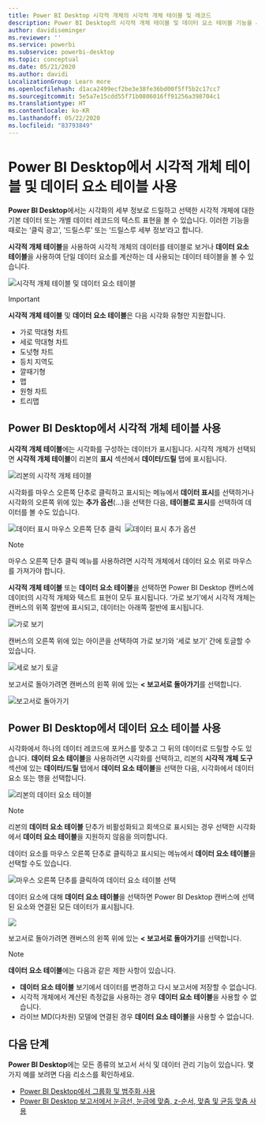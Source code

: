 ```yaml
---
title: Power BI Desktop 시각적 개체의 시각적 개체 테이블 및 레코드
description: Power BI Desktop의 시각적 개체 테이블 및 데이터 요소 테이블 기능을 사용하여 세부 정보를 자세히 파악할 수 있습니다.
author: davidiseminger
ms.reviewer: ''
ms.service: powerbi
ms.subservice: powerbi-desktop
ms.topic: conceptual
ms.date: 05/21/2020
ms.author: davidi
LocalizationGroup: Learn more
ms.openlocfilehash: d1aca2499ecf2be3e38fe36bd00f5ff5b2c17cc7
ms.sourcegitcommit: 5e5a7e15cdd55f71b0806016ff91256a398704c1
ms.translationtype: HT
ms.contentlocale: ko-KR
ms.lasthandoff: 05/22/2020
ms.locfileid: "83793849"
---
```

# <a name="use-visual-table-and-data-point-table-in-power-bi-desktop"></a>Power BI Desktop에서 시각적 개체 테이블 및 데이터 요소 테이블 사용
**Power BI Desktop**에서는 시각화의 세부 정보로 드릴하고 선택한 시각적 개체에 대한 기본 데이터 또는 개별 데이터 레코드의 텍스트 표현을 볼 수 있습니다. 이러한 기능을 때로는 ‘클릭 광고’, ‘드릴스루’ 또는 ‘드릴스루 세부 정보’라고 합니다.  

**시각적 개체 테이블**을 사용하여 시각적 개체의 데이터를 테이블로 보거나 **데이터 요소 테이블**을 사용하여 단일 데이터 요소를 계산하는 데 사용되는 데이터 테이블을 볼 수 있습니다. 

![시각적 개체 테이블 및 데이터 요소 테이블](media/desktop-see-data-see-records/see-data-record.png)

>[!IMPORTANT]
>**시각적 개체 테이블** 및 **데이터 요소 테이블**은 다음 시각화 유형만 지원합니다.
>  - 가로 막대형 차트
>  - 세로 막대형 차트
>  - 도넛형 차트
>  - 등치 지역도
>  - 깔때기형
>  - 맵
>  - 원형 차트
>  - 트리맵

## <a name="use-visual-table-in-power-bi-desktop"></a>Power BI Desktop에서 시각적 개체 테이블 사용

**시각적 개체 테이블**에는 시각화를 구성하는 데이터가 표시됩니다. 시각적 개체가 선택되면 **시각적 개체 테이블**이 리본의 **표시** 섹션에서 **데이터/드릴** 탭에 표시됩니다.

![리본의 시각적 개체 테이블](media/desktop-see-data-see-records/visual-table-01.png)

시각화를 마우스 오른쪽 단추로 클릭하고 표시되는 메뉴에서 **데이터 표시**를 선택하거나 시각화의 오른쪽 위에 있는 **추가 옵션**(...)을 선택한 다음, **테이블로 표시**를 선택하여 데이터를 볼 수도 있습니다.

![데이터 표시 마우스 오른쪽 단추 클릭](media/desktop-see-data-see-records/visual-table-02.png)&nbsp;&nbsp;![데이터 표시 추가 옵션](media/desktop-see-data-see-records/visual-table-03.png)

> [!NOTE]
> 마우스 오른쪽 단추 클릭 메뉴를 사용하려면 시각적 개체에서 데이터 요소 위로 마우스를 가져가야 합니다.

**시각적 개체 테이블** 또는 **데이터 요소 테이블**을 선택하면 Power BI Desktop 캔버스에 데이터의 시각적 개체와 텍스트 표현이 모두 표시됩니다. ‘가로 보기’에서 시각적 개체는 캔버스의 위쪽 절반에 표시되고, 데이터는 아래쪽 절반에 표시됩니다. 

![가로 보기](media/desktop-see-data-see-records/visual-table-04.png)

캔버스의 오른쪽 위에 있는 아이콘을 선택하여 가로 보기와 ‘세로 보기’ 간에 토글할 수 있습니다.

![세로 보기 토글](media/desktop-see-data-see-records/visual-table-05.png)

보고서로 돌아가려면 캔버스의 왼쪽 위에 있는 **< 보고서로 돌아가기**를 선택합니다.

![보고서로 돌아가기](media/desktop-see-data-see-records/visual-table-06.png)

## <a name="use-data-point-table-in-power-bi-desktop"></a>Power BI Desktop에서 데이터 요소 테이블 사용

시각화에서 하나의 데이터 레코드에 포커스를 맞추고 그 뒤의 데이터로 드릴할 수도 있습니다. **데이터 요소 테이블**을 사용하려면 시각화를 선택하고, 리본의 **시각적 개체 도구** 섹션에 있는 **데이터/드릴** 탭에서 **데이터 요소 테이블**을 선택한 다음, 시각화에서 데이터 요소 또는 행을 선택합니다. 

![리본의 데이터 요소 테이블](media/desktop-see-data-see-records/visual-table-07.png)

> [!NOTE]
> 리본의 **데이터 요소 테이블** 단추가 비활성화되고 회색으로 표시되는 경우 선택한 시각화에서 **데이터 요소 테이블**을 지원하지 않음을 의미합니다.

데이터 요소를 마우스 오른쪽 단추로 클릭하고 표시되는 메뉴에서 **데이터 요소 테이블**을 선택할 수도 있습니다.

![마우스 오른쪽 단추를 클릭하여 데이터 요소 테이블 선택](media/desktop-see-data-see-records/visual-table-08.png)

데이터 요소에 대해 **데이터 요소 테이블**을 선택하면 Power BI Desktop 캔버스에 선택된 요소와 연결된 모든 데이터가 표시됩니다. 

![](media/desktop-see-data-see-records/visual-table-09.png)

보고서로 돌아가려면 캔버스의 왼쪽 위에 있는 **< 보고서로 돌아가기**를 선택합니다.


> [!NOTE]
>**데이터 요소 테이블**에는 다음과 같은 제한 사항이 있습니다.
> - **데이터 요소 테이블** 보기에서 데이터를 변경하고 다시 보고서에 저장할 수 없습니다.
> - 시각적 개체에서 계산된 측정값을 사용하는 경우 **데이터 요소 테이블**을 사용할 수 없습니다.
> - 라이브 MD(다차원) 모델에 연결된 경우 **데이터 요소 테이블**을 사용할 수 없습니다.

## <a name="next-steps"></a>다음 단계
**Power BI Desktop**에는 모든 종류의 보고서 서식 및 데이터 관리 기능이 있습니다. 몇 가지 예를 보려면 다음 리소스를 확인하세요.

* [Power BI Desktop에서 그룹화 및 범주화 사용](desktop-grouping-and-binning.md)
* [Power BI Desktop 보고서에서 눈금선, 눈금에 맞춤, z-순서, 맞춤 및 균등 맞춤 사용](desktop-gridlines-snap-to-grid.md)


